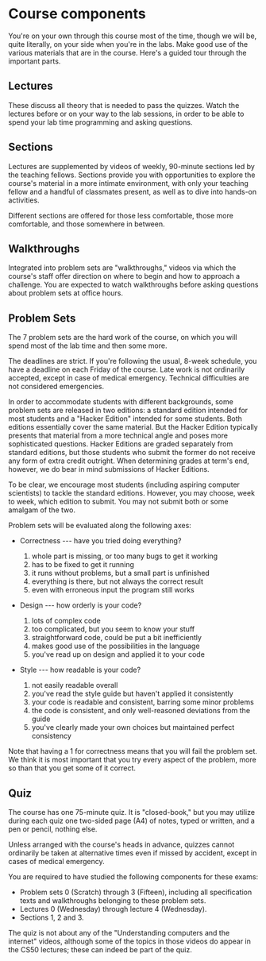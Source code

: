 # Course components

You're on your own through this course most of the time, though we will be, quite literally, on your side when you're in the labs. Make good use of the various materials that are in the course. Here's a guided tour through the important parts.

## Lectures

These discuss all theory that is needed to pass the quizzes. Watch the lectures before or on your way to the lab sessions, in order to be able to spend your lab time programming and asking questions.

## Sections

Lectures are supplemented by videos of weekly, 90-minute sections led by the teaching fellows. Sections provide you with opportunities to explore the course's material in a more intimate environment, with only your teaching fellow and a handful of classmates present, as well as to dive into hands-on activities.

Different sections are offered for those less comfortable, those more comfortable, and those somewhere in between.

## Walkthroughs

Integrated into problem sets are "walkthroughs," videos via which the course's staff offer direction on where to begin and how to approach a challenge. You are expected to watch walkthroughs before asking questions about problem sets at office hours.

## Problem Sets

The 7 problem sets are the hard work of the course, on which you will spend most of the lab time and then some more.

The deadlines are strict. If you're following the usual, 8-week schedule, you
have a deadline on each Friday of the course. Late work is not ordinarily
accepted, except in case of medical emergency. Technical difficulties are not
considered emergencies.

In order to accommodate students with different backgrounds, some problem sets
are released in two editions: a standard edition intended for most students and
a "Hacker Edition" intended for some students. Both editions essentially cover
the same material. But the Hacker Edition typically presents that material from
a more technical angle and poses more sophisticated questions. Hacker Editions
are graded separately from standard editions, but those students who submit the
former do not receive any form of extra credit outright. When determining
grades at term's end, however, we do bear in mind submissions of Hacker
Editions.

To be clear, we encourage most students (including aspiring computer scientists) to tackle the standard editions. However, you may choose, week to week, which edition to submit. You may not submit both or some amalgam of the two.

Problem sets will be evaluated along the following axes:

* Correctness --- have you tried doing everything?

	1. whole part is missing, or too many bugs to get it working
    2. has to be fixed to get it running
	3. it runs without problems, but a small part is unfinished
	4. everything is there, but not always the correct result
	5. even with erroneous input the program still works

* Design --- how orderly is your code?

	1. lots of complex code
	2. too complicated, but you seem to know your stuff
	3. straightforward code, could be put a bit inefficiently
	4. makes good use of the possibilities in the language
	5. you've read up on design and applied it to your code

* Style --- how readable is your code?

	1. not easily readable overall
	2. you've read the style guide but haven't applied it consistently
	3. your code is readable and consistent, barring some minor problems
	4. the code is consistent, and only well-reasoned deviations from the guide
	5. you've clearly made your own choices but maintained perfect consistency

Note that having a 1 for correctness means that you will fail the problem set. We think it is most important that you try every aspect of the problem, more so than that you get some of it correct.

## Quiz

The course has one 75-minute quiz. It is "closed-book," but you may utilize during each quiz one two-sided page (A4) of notes, typed or written, and a pen or pencil, nothing else.

Unless arranged with the course's heads in advance, quizzes cannot ordinarily be taken at alternative times even if missed by accident, except in cases of medical emergency.

You are required to have studied the following components for these exams:

* Problem sets 0 (Scratch) through 3 (Fifteen), including all specification texts and walkthroughs belonging to these problem sets.
* Lectures 0 (Wednesday) through lecture 4 (Wednesday).
* Sections 1, 2 and 3.

The quiz is not about any of the "Understanding computers and the internet" videos, although some of the topics in those videos do appear in the CS50 lectures; these can indeed be part of the quiz.
